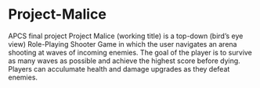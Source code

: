 # Project-Malice
APCS final project
Project Malice (working title) is a top-down (bird’s eye view) Role-Playing Shooter Game in which the user navigates an arena shooting at waves of incoming enemies. The goal of the player is to survive as many waves as possible and achieve the highest score before dying. Players can acculumate health and damage upgrades as they defeat enemies.
